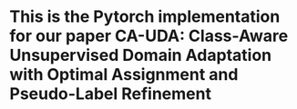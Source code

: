 # This is the Pytorch implementation for our paper **CA-UDA: Class-Aware Unsupervised Domain Adaptation with Optimal Assignment and Pseudo-Label Refinement**
